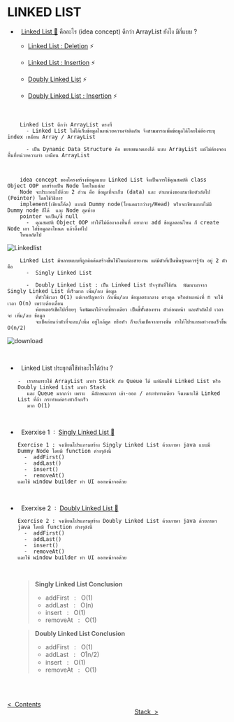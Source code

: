 # LINKED LIST
  - &nbsp; [Linked List 🔗](https://expert-programming-tutor.com/tutorial/data_structure/03_%E0%B8%A5%E0%B8%B4%E0%B8%87%E0%B8%84%E0%B9%8C%E0%B8%A5%E0%B8%B4%E0%B8%AA%E0%B8%95%E0%B9%8C%20(Linked%20List).php) คืออะไร (idea concept) ดีกว่า ArrayList ยังไง มีกี่แบบ ?
    - [Linked List : Deletion](https://www.youtube.com/shorts/pf9ofDV0p_s) ⚡️
    - [Linked List : Insertion](https://www.youtube.com/shorts/T_z4BU_4SPw) ⚡️

    - [Doubly Linked List](https://youtube.com/shorts/wsnxm9RJws8?feature=share) ⚡️
    - [Doubly Linked List : Insertion](https://www.youtube.com/shorts/HWr5NXDsAHM) ⚡️
      
 <br/>
 
        Linked List ดีกว่า ArrayList ตรงที่
          - Linked List ไม่ได้เก็บข้อมูลในหน่วยความจำติดกัน จึงสามมารถเพิ่มข้อมูลได้โดยไม่ต้องระบุ index เหมือน Array / ArrayList
          
          - เป็น Dynamic Data Structure คือ ขยายขนาดเองได้ แบบ ArrayList แต่ไม่ต้องจองพื้นที่หน่วยความจำ เหมือน ArrayList
          

    
        idea concept ของโครงสร้างข้อมูลแบบ Linked List จึงเป็นการใช้คุณสมบัติ class Object OOP มาสร้างเป็น Node โดยในแต่ละ 
        Node จะประกอบไปด้วย 2 ส่วน คือ ข้อมูลที่จะเก็บ (data) และ ตำแหน่งของสมาชิกตัวถัดไป (Pointer) โดยใช้วิธีการ 
        implement(เขียนโค้ด) แบบมี Dummy node(โหนดแรกว่างๆ/Head) หรือจะเขียนแบบไม่มี Dummy node ก็ได้  และ Node สุดท้าย
        pointer จะเป็น/ชี้ null
          -  คุณสมบัติ Object OOP ทำให้ไม่ต้องจองพื้นที่ อยากจะ add ข้อมูลตอนไหน ก็ create Node เอา ใส่ข้อมูลลงโหนด แล้วลิ้งค์ไป
        โหนดถัดไป

![Linkedlist](https://github.com/Arisa-Kaewsuan/Datastructure_Java/assets/87797742/5c7161ff-1a6e-4c7c-8f44-a1a8df096e2e)

        Linked List มีหลายแบบที่ถูกคิดค้นสร้างขึ้นใช้ในแต่ละสายงาน แต่มีตัวที่เป็นพื้นฐานควรรู้จัก อยู่ 2 ตัว คือ
          -  Singly Linked List
          
          -  Doubly Linked List : เป็น Linked List ปัจจุบันที่ใช้กัน  พัฒนามาจาก Singly Linked List ที่เร็วมาก เพิ่ม/ลบ ข้อมูล
             ที่หัวใช้เวลา O(1) แต่เจอปัญหาว่า ถ้าเพิ่ม/ลบ ข้อมูลตรงกลาง ตรงตูด หรือตำแหน่งที่ n จะใช้เวลา O(n) เพราะต้องเลื่อน
             พ้อยเตอร์เช็คไปเรื่อยๆ จึงพัฒนาให้จากชี้ทางเดียว เป็นชี้ทั้ังสองทาง ตัวก่อนหน้า และตัวถัดไป เวลาจะ เพิ่ม/ลบ ข้อมูล 
             จะเช็คก่อนว่าตัวที่จะลบ/เพิ่ม อยู่ใกล้ตูด หรือหัว ก็จะเริ่มเช็คจากทางนั้น ทำให้โปรแกรมทำงานเร็วขึ้น O(n/2)
![download](https://github.com/Arisa-Kaewsuan/Datastructure_Java/assets/87797742/13fca074-88bd-4f68-a52b-7ef67c11386e)
    
  <br/>

  - &nbsp; Linked List ประยุกต์ใช้ทำอะไรได้บ้าง ?

        -  เราสามารถใช้ ArrayList มาทำ Stack กับ Queue ได้ แต่นิยมใช้ Linked List หรือ Doubly Linked List มาทำ Stack
           และ Queue มากกว่า เพราะ  มีลักษณะการ เข้า-ออก / กระทำทางเดียว จึงเหมาะใช้ Linked List ที่ถ้า กระทำแค่ตรงหัวก็จะเร็ว
           มาก O(1)  

    <br/>
    
  - &nbsp; Exerxise 1 &nbsp;:&nbsp; [Singly Linked List 🔗](https://github.com/Arisa-Kaewsuan/Datastructure_Java/tree/main/DoublyLinkedList/src)

        Exercise 1 : จงเขียนโปรแกรมสร้าง Singly Linked List ด้วยภาษา java แบบมี Dummy Node โดยมี function ต่างๆดังนี้
          -  addFirst()  
          -  addLast()  
          -  insert()  
          -  removeAt()  
        และใช้ window builder ทำ UI ออกหน้าจอด้วย

    <br/>
    
  - &nbsp; Exerxise 2 &nbsp;:&nbsp; [Doubly Linked List 🔗](https://github.com/Arisa-Kaewsuan/Datastructure_Java/tree/main/DoublyLinkedList/src)

        Exercise 2 : จงเขียนโปรแกรมสร้าง Doubly Linked List ด้วยภาษา java ด้วยภาษา java โดยมี function ต่างๆดังนี้
          -  addFirst()  
          -  addLast()  
          -  insert() 
          -  removeAt()  
        และใช้ window builder ทำ UI ออกหน้าจอด้วย

    <br/>

    > **Singly Linked List Conclusion**
    >- addFirst &nbsp;&nbsp;:&nbsp;&nbsp; O(1)
    >- addLast &nbsp;&nbsp;:&nbsp;&nbsp; O(n)
    >- insert &nbsp;&nbsp;:&nbsp;&nbsp; O(1)
    >- removeAt &nbsp;&nbsp;:&nbsp;&nbsp; O(1)
    
    >  **Doubly Linked List Conclusion**
    >- addFirst &nbsp;&nbsp;:&nbsp;&nbsp; O(1)
    >- addLast &nbsp;&nbsp;:&nbsp;&nbsp; O(ืn/2)
    >- insert &nbsp;&nbsp;:&nbsp;&nbsp; O(1)
    >- removeAt &nbsp;&nbsp;:&nbsp;&nbsp; O(1)

<br/><br/>

[<  &nbsp;Contents](https://github.com/Arisa-Kaewsuan/Datastructure_Java/blob/main/README.md)  &nbsp; &nbsp; &nbsp; &nbsp; &nbsp; &nbsp; &nbsp; &nbsp; &nbsp; &nbsp; &nbsp; &nbsp; &nbsp; &nbsp; &nbsp; &nbsp; &nbsp; &nbsp; &nbsp; &nbsp; &nbsp; &nbsp; &nbsp; &nbsp; &nbsp; &nbsp; &nbsp; &nbsp; &nbsp; &nbsp; &nbsp; &nbsp; &nbsp; &nbsp; &nbsp; &nbsp; &nbsp; &nbsp; &nbsp; &nbsp; &nbsp; &nbsp; &nbsp; &nbsp; &nbsp; &nbsp; &nbsp; &nbsp; &nbsp; &nbsp; &nbsp; &nbsp; &nbsp; &nbsp; &nbsp; &nbsp; &nbsp; &nbsp; &nbsp; &nbsp; &nbsp; &nbsp; &nbsp; &nbsp; &nbsp; &nbsp; &nbsp; &nbsp; &nbsp; &nbsp; &nbsp; &nbsp; &nbsp; &nbsp; &nbsp; &nbsp; &nbsp; &nbsp; &nbsp; &nbsp; &nbsp; &nbsp; &nbsp; &nbsp; &nbsp; &nbsp; &nbsp; &nbsp; &nbsp; &nbsp; &nbsp; [Stack&nbsp;  >](https://github.com/Arisa-Kaewsuan/Datastructure_Java/blob/main/LinkedList.md)

